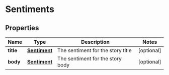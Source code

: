 
# Sentiments

## Properties
Name | Type | Description | Notes
------------ | ------------- | ------------- | -------------
**title** | [**Sentiment**](Sentiment.md) | The sentiment for the story title |  [optional]
**body** | [**Sentiment**](Sentiment.md) | The sentiment for the story body |  [optional]



